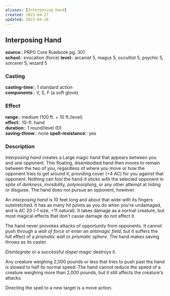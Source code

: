 ```yaml
---
aliases: [Interposing Hand]
created: 2023-04-27
updated: 2023-04-28
---
```


## Interposing Hand

**source**:: PRPG Core Rulebook pg. 301  
**school**:: evocation (force)
**level**:: arcanist 5, magus 5, occultist 5, psychic 5, sorcerer 5, wizard 5

### Casting

**casting-time**:: 1 standard action  
**components**:: V, S, F (a soft glove)

### Effect

**range**:: medium (100 ft. + 10 ft./level)  
**effect**:: 10-ft. hand  
**duration**:: 1 round/level (D)  
**saving-throw**:: none
**spell-resistance**:: yes

### Description

*Interposing hand* creates a Large magic hand that appears between you and one opponent. This floating, disembodied hand then moves to remain between the two of you, regardless of where you move or how the opponent tries to get around it, providing cover (+4 AC) for you against that opponent. Nothing can fool the hand-it sticks with the selected opponent in spite of *darkness*, invisibility, polymorphing, or any other attempt at hiding or disguise. The hand does not pursue an opponent, however.  
  
An *interposing hand* is 10 feet long and about that wide with its fingers outstretched. It has as many hit points as you do when you're undamaged, and is AC 20 (-1 size, +11 natural). It takes damage as a normal creature, but most magical effects that don't cause damage do not affect it.  
  
The hand never provokes attacks of opportunity from opponents. It cannot push through a *wall of force* or enter an *antimagic field*, but it suffers the full effect of a *prismatic wall* or *prismatic sphere*. The hand makes saving throws as its caster.  
  
*Disintegrate* or a successful *dispel magic* destroys it.  
  
Any creature weighing 2,000 pounds or less that tries to push past the hand is slowed to half its normal speed. The hand cannot reduce the speed of a creature weighing more than 2,000 pounds, but it still affects the creature's attacks.  
  
Directing the spell to a new target is a move action.
